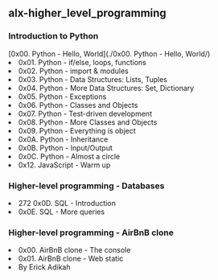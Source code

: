 <h2>alx-higher_level_programming</h2>
<h3>Introduction to Python</h3>
[0x00. Python - Hello, World](./0x00. Python - Hello, World/)
<li>0x01. Python - if/else, loops, functions</li>
<li>0x02. Python - import & modules</li>
<li>0x03. Python - Data Structures: Lists, Tuples</li>
<li> 0x04. Python - More Data Structures: Set, Dictionary</li>
<li>0x05. Python - Exceptions</li>
<li>0x06. Python - Classes and Objects</li>
<li>0x07. Python - Test-driven development</li>
<li> 0x08. Python - More Classes and Objects </li>
<li>0x09. Python - Everything is object</li>
<li>0x0A. Python - Inheritance</li>
<li> 0x0B. Python - Input/Output</li>
<li> 0x0C. Python - Almost a circle</li>
<li>0x12. JavaScript - Warm up</li>
<h3>Higher-level programming - Databases</h3>
<li>272 0x0D. SQL - Introduction</li>
<li>0x0E. SQL - More queries</li>
<h3>Higher-level programming - AirBnB clone</h3>
<li> 0x00. AirBnB clone - The console</li>
<li>0x01. AirBnB clone - Web static</li>
<li>By Erick Adikah</li>

